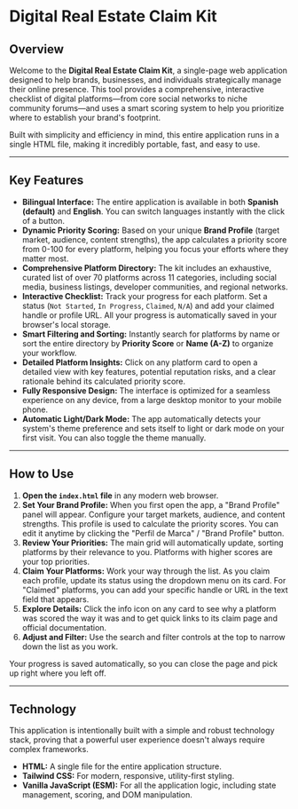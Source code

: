 # Digital Real Estate Claim Kit

## Overview

Welcome to the **Digital Real Estate Claim Kit**, a single-page web application designed to help brands, businesses, and individuals strategically manage their online presence. This tool provides a comprehensive, interactive checklist of digital platforms—from core social networks to niche community forums—and uses a smart scoring system to help you prioritize where to establish your brand's footprint.

Built with simplicity and efficiency in mind, this entire application runs in a single HTML file, making it incredibly portable, fast, and easy to use.

---

## Key Features

* **Bilingual Interface:** The entire application is available in both **Spanish (default)** and **English**. You can switch languages instantly with the click of a button.
* **Dynamic Priority Scoring:** Based on your unique **Brand Profile** (target market, audience, content strengths), the app calculates a priority score from 0-100 for every platform, helping you focus your efforts where they matter most.
* **Comprehensive Platform Directory:** The kit includes an exhaustive, curated list of over 70 platforms across 11 categories, including social media, business listings, developer communities, and regional networks.
* **Interactive Checklist:** Track your progress for each platform. Set a status (`Not Started`, `In Progress`, `Claimed`, `N/A`) and add your claimed handle or profile URL. All your progress is automatically saved in your browser's local storage.
* **Smart Filtering and Sorting:** Instantly search for platforms by name or sort the entire directory by **Priority Score** or **Name (A-Z)** to organize your workflow.
* **Detailed Platform Insights:** Click on any platform card to open a detailed view with key features, potential reputation risks, and a clear rationale behind its calculated priority score.
* **Fully Responsive Design:** The interface is optimized for a seamless experience on any device, from a large desktop monitor to your mobile phone.
* **Automatic Light/Dark Mode:** The app automatically detects your system's theme preference and sets itself to light or dark mode on your first visit. You can also toggle the theme manually.

---

## How to Use

1.  **Open the `index.html` file** in any modern web browser.
2.  **Set Your Brand Profile:** When you first open the app, a "Brand Profile" panel will appear. Configure your target markets, audience, and content strengths. This profile is used to calculate the priority scores. You can edit it anytime by clicking the "Perfil de Marca" / "Brand Profile" button.
3.  **Review Your Priorities:** The main grid will automatically update, sorting platforms by their relevance to you. Platforms with higher scores are your top priorities.
4.  **Claim Your Platforms:** Work your way through the list. As you claim each profile, update its status using the dropdown menu on its card. For "Claimed" platforms, you can add your specific handle or URL in the text field that appears.
5.  **Explore Details:** Click the info icon on any card to see why a platform was scored the way it was and to get quick links to its claim page and official documentation.
6.  **Adjust and Filter:** Use the search and filter controls at the top to narrow down the list as you work.

Your progress is saved automatically, so you can close the page and pick up right where you left off.

---

## Technology

This application is intentionally built with a simple and robust technology stack, proving that a powerful user experience doesn't always require complex frameworks.

* **HTML:** A single file for the entire application structure.
* **Tailwind CSS:** For modern, responsive, utility-first styling.
* **Vanilla JavaScript (ESM):** For all the application logic, including state management, scoring, and DOM manipulation.
